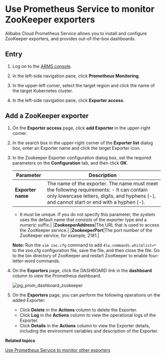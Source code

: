 # Use Prometheus Service to monitor ZooKeeper exporters

Alibaba Cloud Prometheus Service allows you to install and configure ZooKeeper exporters, and provides out-of-the-box dashboards.

## Entry

1.  Log on to the [ARMS console](https://arms-ap-southeast-1.console.aliyun.com/#/home).

2.  In the left-side navigation pane, click **Prometheus Monitoring**.

3.  In the upper-left corner, select the target region and click the name of the target Kubernetes cluster.

4.  In the left-side navigation pane, click **Exporter access**.


## Add a ZooKeeper exporter

1.  On the **Exporter access** page, click **add Exporter** in the upper-right corner.

2.  In the search box in the upper-right corner of the **Exporter list** dialog box, enter an Exporter name and click the target Exporter icon.

3.  In the Zookeeper Exporter configuration dialog box, set the required parameters on the **Configuration** tab, and then click **OK**.

    |Parameter|Description|
    |---------|-----------|
    |**Exporter name**|The name of the exporter. The name must meet the following requirements:    -   It can contain only lowercase letters, digits, and hyphens \(-\), and cannot start or end with a hyphen \(-\).
    -   It must be unique.
If you do not specify this parameter, the system uses the default name that consists of the exporter type and a numeric suffix.|
    |**ZookeeperAddress**|The URL that is used to access the ZooKeeper service.|
    |**ZookeeperPort**|The port number of the ZooKeeper service, for example, 2181.|

    **Note:** Run the `vim zoo.cfg` command to add `4lw.commands.whitelist=*` to the zoo.cfg configuration file, save the file, and then close the file. Go to the bin directory of ZooKeeper and restart ZooKeeper to enable four-letter-word commands.

4.  On the **Exporters** page, click the DASHBOARD link in the **dashboard** column to view the Prometheus dashboard.

    ![pg_prom_dashboard_zookeeper](https://static-aliyun-doc.oss-accelerate.aliyuncs.com/assets/img/en-US/8837468061/p97548.png)

5.  On the **Exporters** page, you can perform the following operations on the added Exporter:

    -   Click **Delete** in the **Actions** column to delete the Exporter.
    -   Click **Log** in the **Actions** column to view the operational logs of the Exporter.
    -   Click **Details** in the **Actions** column to view the Exporter details, including the environment variables and description of the Exporter.

**Related topics**  


[Use Prometheus Service to monitor other exporters]()

